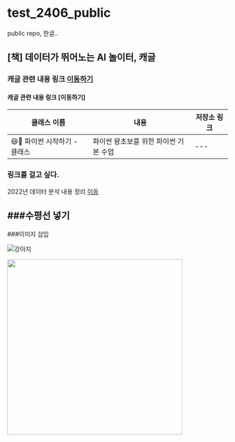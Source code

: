 # test_2406_public
public repo, 한글..

## [책] 데이터가 뛰어노는 AI 놀이터, 캐글

### 캐글 관련 내용 링크 [이동하기](https://github.com/LDJWJ/KaggleDataAnalysis)

#### 캐글 관련 내용 링크 [이동하기]


| 클래스 이름 | 내용 | 저장소 링크 |
| --- | --- | --- |
| 😄📘 파이썬 시작하기 - 클래스 | 파이썬 왕초보를 위한 파이썬 기본 수업 | ---|

### 링크를 걸고 싶다.

2022년 데이터 분석 내용 정리 [이동](https://github.com/LDJWJ/MyDataAnalysis_2022)

###수평선 넣기
---

###이미지 삽입

![강아지](https://media.istockphoto.com/id/1324218149/ko/%EC%82%AC%EC%A7%84/%EB%94%B0%EB%9C%BB%ED%95%9C-%EB%B9%84%EA%B0%80-%EB%82%B4%EB%A6%AC%EB%8A%94-%EC%97%AC%EB%A6%84-%EC%B4%88%EC%9B%90%EC%97%90%EC%84%9C-%EA%B1%B7%EA%B3%A0-%EC%9E%88%EB%8A%94-%EB%B9%A8%EA%B0%84-%EA%B3%A0%EC%96%91%EC%9D%B4%EC%99%80-%EC%BD%94%EA%B8%B0-%EA%B0%9C.jpg?s=612x612&w=is&k=20&c=N7hDAVqPthSvwfeqa7Y2maQr_Lbhaa3j7uzlJsSagsw=)

<img src = "https://media.istockphoto.com/id/1324218149/ko/%EC%82%AC%EC%A7%84/%EB%94%B0%EB%9C%BB%ED%95%9C-%EB%B9%84%EA%B0%80-%EB%82%B4%EB%A6%AC%EB%8A%94-%EC%97%AC%EB%A6%84-%EC%B4%88%EC%9B%90%EC%97%90%EC%84%9C-%EA%B1%B7%EA%B3%A0-%EC%9E%88%EB%8A%94-%EB%B9%A8%EA%B0%84-%EA%B3%A0%EC%96%91%EC%9D%B4%EC%99%80-%EC%BD%94%EA%B8%B0-%EA%B0%9C.jpg?s=612x612&w=is&k=20&c=N7hDAVqPthSvwfeqa7Y2maQr_Lbhaa3j7uzlJsSagsw=" width = "400" height = "400">
